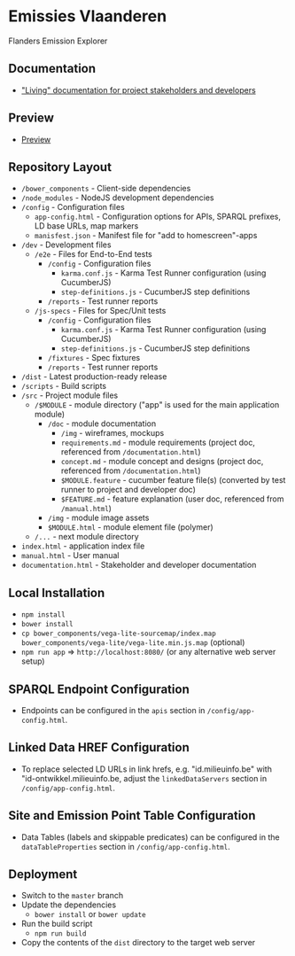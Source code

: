 # Emissies Vlaanderen

Flanders Emission Explorer

## Documentation

* ["Living" documentation for project stakeholders and developers](http://projects.bnowack.de/2016/06-emissies-vlaanderen/documentation.html)

## Preview

* [Preview](http://projects.bnowack.de/2016/06-emissies-vlaanderen/)

## Repository Layout

* `/bower_components`               - Client-side dependencies
* `/node_modules`                   - NodeJS development dependencies
* `/config`                         - Configuration files
    * `app-config.html`             - Configuration options for APIs, SPARQL prefixes, LD base URLs, map markers
    * `manisfest.json`              - Manifest file for "add to homescreen"-apps
* `/dev`                            - Development files
    * `/e2e`                        - Files for End-to-End tests
        * `/config`                 - Configuration files
            * `karma.conf.js`       - Karma Test Runner configuration (using CucumberJS)
            * `step-definitions.js` - CucumberJS step definitions
        * `/reports`                - Test runner reports
    * `/js-specs`                   - Files for Spec/Unit tests
        * `/config`                 - Configuration files
            * `karma.conf.js`       - Karma Test Runner configuration (using CucumberJS)
            * `step-definitions.js` - CucumberJS step definitions
        * `/fixtures`               - Spec fixtures
        * `/reports`                - Test runner reports
* `/dist`                           - Latest production-ready release
* `/scripts`                        - Build scripts
* `/src`                            - Project module files
    * `/$MODULE`                    - module directory ("app" is used for the main application module)
        * `/doc`                    - module documentation
            * `/img`                - wireframes, mockups
            * `requirements.md`     - module requirements (project doc, referenced from `/documentation.html`)
            * `concept.md`          - module concept and designs (project doc, referenced from `/documentation.html`)
            * `$MODULE.feature`     - cucumber feature file(s) (converted by test runner to project and developer doc)
            * `$FEATURE.md`         - feature explanation (user doc, referenced from `/manual.html`)
        * `/img`                    - module image assets
        * `$MODULE.html`            - module element file (polymer)
    * `/...`                        - next module directory
* `index.html`                      - application index file
* `manual.html`                     - User manual
* `documentation.html`              - Stakeholder and developer documentation

## Local Installation

* `npm install`
* `bower install`
* `cp bower_components/vega-lite-sourcemap/index.map bower_components/vega-lite/vega-lite.min.js.map` (optional)
* `npm run app` => `http://localhost:8080/` (or any alternative web server setup)

## SPARQL Endpoint Configuration
  
* Endpoints can be configured in the `apis` section in `/config/app-config.html`.

## Linked Data HREF Configuration

* To replace selected LD URLs in link hrefs, e.g. "id.milieuinfo.be" with "id-ontwikkel.milieuinfo.be,
  adjust the `linkedDataServers` section in `/config/app-config.html`.

## Site and Emission Point Table Configuration

* Data Tables (labels and skippable predicates) can be configured in the `dataTableProperties` section in `/config/app-config.html`.

## Deployment

* Switch to the `master` branch
* Update the dependencies
    * `bower install` or `bower update`
* Run the build script
    * `npm run build`
* Copy the contents of the `dist` directory to the target web server
